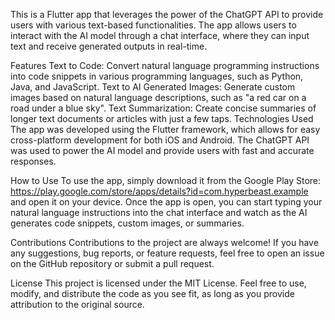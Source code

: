 This is a Flutter app that leverages the power of the ChatGPT API to provide users with various text-based functionalities. The app allows users to interact with the AI model through a chat interface, where they can input text and receive generated outputs in real-time.

Features
Text to Code: Convert natural language programming instructions into code snippets in various programming languages, such as Python, Java, and JavaScript.
Text to AI Generated Images: Generate custom images based on natural language descriptions, such as "a red car on a road under a blue sky".
Text Summarization: Create concise summaries of longer text documents or articles with just a few taps.
Technologies Used
The app was developed using the Flutter framework, which allows for easy cross-platform development for both iOS and Android. The ChatGPT API was used to power the AI model and provide users with fast and accurate responses.

How to Use
To use the app, simply download it from the Google Play Store: https://play.google.com/store/apps/details?id=com.hyperbeast.example
and open it on your device. Once the app is open, you can start typing your natural language instructions into the chat interface and watch as the AI generates code snippets, custom images, or summaries.

Contributions
Contributions to the project are always welcome! If you have any suggestions, bug reports, or feature requests, feel free to open an issue on the GitHub repository or submit a pull request.

License
This project is licensed under the MIT License. Feel free to use, modify, and distribute the code as you see fit, as long as you provide attribution to the original source.
